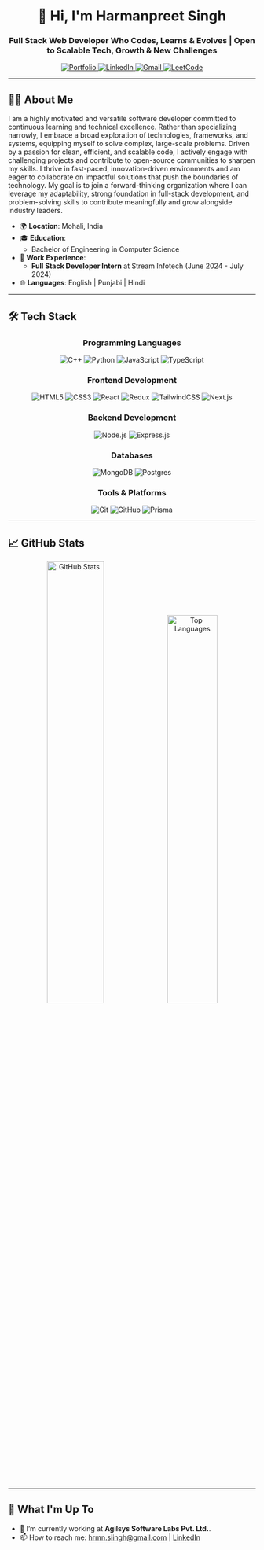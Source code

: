 <h1 align="center">👋 Hi, I'm Harmanpreet Singh</h1>
<h3 align="center">Full Stack Web Developer Who Codes, Learns & Evolves | Open to Scalable Tech, Growth & New Challenges</h3>

<p align="center">
  <a href="https://get-harman-portfolio.vercel.app" target="_blank">
    <img src="https://img.shields.io/badge/-Portfolio-0A66C2?style=for-the-badge&logo=internetexplorer&logoColor=white" alt="Portfolio" />
  </a>
  <a href="https://linkedin.com/in/harmansiingh13" target="_blank">
    <img src="https://img.shields.io/badge/-LinkedIn-0077B5?style=for-the-badge&logo=linkedin" alt="LinkedIn" />
  </a>
  <a href="mailto:hrmn.siingh@gmail.com">
    <img src="https://img.shields.io/badge/-Gmail-D14836?style=for-the-badge&logo=gmail&logoColor=white" alt="Gmail" />
  </a>
  <a href="https://leetcode.com/u/HarmanSingh13/" target="_blank">
    <img src="https://img.shields.io/badge/-LeetCode-F89F1B?style=for-the-badge&logo=leetcode&logoColor=white" alt="LeetCode" />
  </a>
</p>

---

## 👨‍💻 About Me

I am a highly motivated and versatile software developer committed to continuous learning and technical excellence. Rather than specializing narrowly, I embrace a broad exploration of technologies, frameworks, and systems, equipping myself to solve complex, large-scale problems.
Driven by a passion for clean, efficient, and scalable code, I actively engage with challenging projects and contribute to open-source communities to sharpen my skills. I thrive in fast-paced, innovation-driven environments and am eager to collaborate on impactful solutions that push the boundaries of technology.
My goal is to join a forward-thinking organization where I can leverage my adaptability, strong foundation in full-stack development, and problem-solving skills to contribute meaningfully and grow alongside industry leaders.

- 🌍 **Location**: Mohali, India
- 🎓 **Education**:
  - Bachelor of Engineering in Computer Science
- 💼 **Work Experience**:
  - **Full Stack Developer Intern** at Stream Infotech (June 2024 - July 2024)
- 🌐 **Languages**: English | Punjabi | Hindi

---

## 🛠️ Tech Stack

<div align="center">
  
### Programming Languages
![C++](https://img.shields.io/badge/c++-%2300599C.svg?style=for-the-badge&logo=c%2B%2B&logoColor=white)
![Python](https://img.shields.io/badge/python-3670A0?style=for-the-badge&logo=python&logoColor=ffdd54)
![JavaScript](https://img.shields.io/badge/javascript-%23323330.svg?style=for-the-badge&logo=javascript&logoColor=%23F7DF1E)
![TypeScript](https://img.shields.io/badge/typescript-%23007ACC.svg?style=for-the-badge&logo=typescript&logoColor=white)

### Frontend Development

![HTML5](https://img.shields.io/badge/html5-%23E34F26.svg?style=for-the-badge&logo=html5&logoColor=white)
![CSS3](https://img.shields.io/badge/css3-%231572B6.svg?style=for-the-badge&logo=css3&logoColor=white)
![React](https://img.shields.io/badge/react-%2320232a.svg?style=for-the-badge&logo=react&logoColor=%2361DAFB)
![Redux](https://img.shields.io/badge/redux-%23593d88.svg?style=for-the-badge&logo=redux&logoColor=white)
![TailwindCSS](https://img.shields.io/badge/tailwindcss-%2338B2AC.svg?style=for-the-badge&logo=tailwind-css&logoColor=white)
![Next.js](https://img.shields.io/badge/next.js-black?style=for-the-badge&logo=next.js&logoColor=white)

### Backend Development

![Node.js](https://img.shields.io/badge/node.js-6DA55F?style=for-the-badge&logo=node.js&logoColor=white)
![Express.js](https://img.shields.io/badge/express.js-%23404d59.svg?style=for-the-badge&logo=express&logoColor=%2361DAFB)

### Databases

![MongoDB](https://img.shields.io/badge/mongodb-%234ea94b.svg?style=for-the-badge&logo=mongodb&logoColor=white)
![Postgres](https://img.shields.io/badge/postgres-%23316192.svg?style=for-the-badge&logo=postgresql&logoColor=white)

### Tools & Platforms

![Git](https://img.shields.io/badge/git-%23F05033.svg?style=for-the-badge&logo=git&logoColor=white)
![GitHub](https://img.shields.io/badge/github-%23121011.svg?style=for-the-badge&logo=github&logoColor=white)
![Prisma](https://img.shields.io/badge/prisma-3982CE?style=for-the-badge&logo=prisma&logoColor=white)

</div>

---

## 📈 GitHub Stats

<div align="center">
  <img src="https://github-readme-stats.vercel.app/api?username=HarmanSingh001&show_icons=true&theme=radical&hide_border=true&include_all_commits=true&count_private=true" alt="GitHub Stats" width="48%" />
  <img src="https://github-readme-stats.vercel.app/api/top-langs/?username=HarmanSingh001&layout=compact&theme=radical&hide_border=true&langs_count=8" alt="Top Languages" width="45%" />
<!--   <img src="https://github-readme-streak-stats.herokuapp.com/?user=HarmanSingh001&theme=radical&hide_border=true" alt="Contribution Streak" width="48%" /> -->
</div>

---

## 🚀 What I'm Up To

- 🔭 I’m currently working at **Agilsys Software Labs Pvt. Ltd.**.
- 📫 How to reach me: [hrmn.siingh@gmail.com](mailto:hrmn.siingh@gmail.com) | [LinkedIn](https://linkedin.com/in/harmansiingh13)
